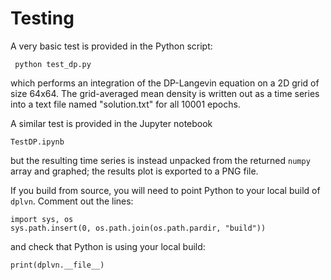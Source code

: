 # Testing

A very basic test is provided in the Python script:

     python test_dp.py

which performs an integration of the DP-Langevin equation 
on a 2D grid of size 64x64. The grid-averaged mean density 
is written out as a time series into a text file named "solution.txt" for all 10001 epochs.

A similar test is provided in the Jupyter notebook 

    TestDP.ipynb

but the resulting time series is instead unpacked from the returned `numpy` 
array and graphed; the results plot is exported to a PNG file.

If you build from source, you will need to point Python to your local build of `dplvn`. 
Comment out the lines:

    import sys, os
    sys.path.insert(0, os.path.join(os.path.pardir, "build"))

and check that Python is using your local build:

    print(dplvn.__file__)
